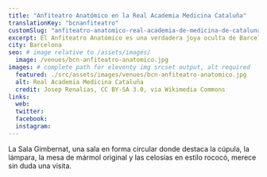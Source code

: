 ```yaml
---
title: "Anfiteatro Anatómico en la Real Academia Medicina Cataluña"
translationKey: "bcnanfiteatro"
customSlug: "anfiteatro-anatomico-real-academia-de-medicina-de-cataluna"
excerpt: El Anfiteatro Anatómico es una verdadera joya oculta de Barcelona. Se encuentra en el edificio neoclásico del siglo XVIII de la Real Academia de Medicina de Cataluña, frente a la Casa de Convalecencia.
city: Barcelona
seo: # image relative to /assets/images/
  image: /venues/bcn-anfiteatro-anatomico.jpg
images: # complete path for eleventy img srcset output, alt required
  featured: ./src/assets/images/venues/bcn-anfiteatro-anatomico.jpg
  alt: Real Academia Medicina Cataluña
  credit: Josep Renalias, CC BY-SA 3.0, via Wikimedia Commons
links:
  web:
  twitter:
  facebook:
  instagram:
---
```


La Sala Gimbernat, una sala en forma circular donde destaca la cúpula, la lámpara, la mesa de mármol original y las celosías en estilo rococó, merece sin duda una visita.
